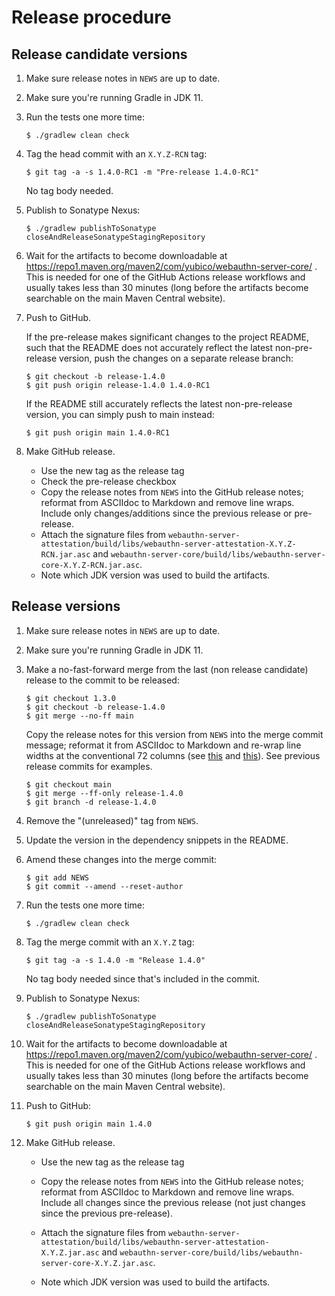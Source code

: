 Release procedure
====================

Release candidate versions
---

 1. Make sure release notes in `NEWS` are up to date.

 2. Make sure you're running Gradle in JDK 11.

 3. Run the tests one more time:

    ```
    $ ./gradlew clean check
    ```

 4. Tag the head commit with an `X.Y.Z-RCN` tag:

    ```
    $ git tag -a -s 1.4.0-RC1 -m "Pre-release 1.4.0-RC1"
    ```

    No tag body needed.

 5. Publish to Sonatype Nexus:

    ```
    $ ./gradlew publishToSonatype closeAndReleaseSonatypeStagingRepository
    ```

 6. Wait for the artifacts to become downloadable at
    https://repo1.maven.org/maven2/com/yubico/webauthn-server-core/ . This is
    needed for one of the GitHub Actions release workflows and usually takes
    less than 30 minutes (long before the artifacts become searchable on the
    main Maven Central website).

 7. Push to GitHub.

    If the pre-release makes significant changes to the project README, such
    that the README does not accurately reflect the latest non-pre-release
    version, push the changes on a separate release branch:

    ```
    $ git checkout -b release-1.4.0
    $ git push origin release-1.4.0 1.4.0-RC1
    ```

    If the README still accurately reflects the latest non-pre-release version,
    you can simply push to main instead:

    ```
    $ git push origin main 1.4.0-RC1
    ```

 8. Make GitHub release.

    - Use the new tag as the release tag
    - Check the pre-release checkbox
    - Copy the release notes from `NEWS` into the GitHub release notes; reformat
      from ASCIIdoc to Markdown and remove line wraps. Include only
      changes/additions since the previous release or pre-release.
    - Attach the signature files from
      `webauthn-server-attestation/build/libs/webauthn-server-attestation-X.Y.Z-RCN.jar.asc`
      and
      `webauthn-server-core/build/libs/webauthn-server-core-X.Y.Z-RCN.jar.asc`.
    - Note which JDK version was used to build the artifacts.


Release versions
---

 1. Make sure release notes in `NEWS` are up to date.

 2. Make sure you're running Gradle in JDK 11.

 3. Make a no-fast-forward merge from the last (non release candidate) release
    to the commit to be released:

    ```
    $ git checkout 1.3.0
    $ git checkout -b release-1.4.0
    $ git merge --no-ff main
    ```

    Copy the release notes for this version from `NEWS` into the merge commit
    message; reformat it from ASCIIdoc to Markdown and re-wrap line widths at
    the conventional 72 columns (see
    [this](https://tbaggery.com/2008/04/19/a-note-about-git-commit-messages.html)
    and [this](https://chris.beams.io/posts/git-commit/)). See previous release
    commits for examples.

    ```
    $ git checkout main
    $ git merge --ff-only release-1.4.0
    $ git branch -d release-1.4.0
    ```

 4. Remove the "(unreleased)" tag from `NEWS`.

 5. Update the version in the dependency snippets in the README.

 6. Amend these changes into the merge commit:

    ```
    $ git add NEWS
    $ git commit --amend --reset-author
    ```

 7. Run the tests one more time:

    ```
    $ ./gradlew clean check
    ```

 8. Tag the merge commit with an `X.Y.Z` tag:

    ```
    $ git tag -a -s 1.4.0 -m "Release 1.4.0"
    ```

    No tag body needed since that's included in the commit.

 9. Publish to Sonatype Nexus:

    ```
    $ ./gradlew publishToSonatype closeAndReleaseSonatypeStagingRepository
    ```

10. Wait for the artifacts to become downloadable at
    https://repo1.maven.org/maven2/com/yubico/webauthn-server-core/ . This is
    needed for one of the GitHub Actions release workflows and usually takes
    less than 30 minutes (long before the artifacts become searchable on the
    main Maven Central website).

11. Push to GitHub:

    ```
    $ git push origin main 1.4.0
    ```

12. Make GitHub release.

    - Use the new tag as the release tag
    - Copy the release notes from `NEWS` into the GitHub release notes; reformat
      from ASCIIdoc to Markdown and remove line wraps. Include all changes since
      the previous release (not just changes since the previous pre-release).
    - Attach the signature files from
      `webauthn-server-attestation/build/libs/webauthn-server-attestation-X.Y.Z.jar.asc`
      and
      `webauthn-server-core/build/libs/webauthn-server-core-X.Y.Z.jar.asc`.

    - Note which JDK version was used to build the artifacts.
